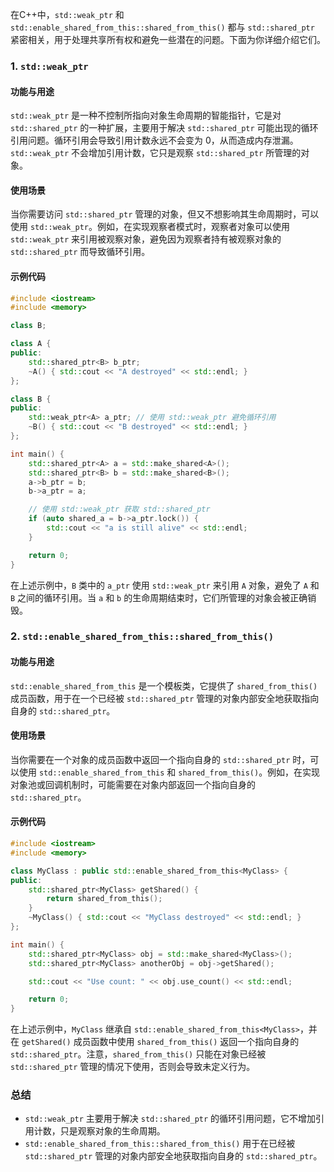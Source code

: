 在C++中，`std::weak_ptr` 和 `std::enable_shared_from_this::shared_from_this()` 都与 `std::shared_ptr` 紧密相关，用于处理共享所有权和避免一些潜在的问题。下面为你详细介绍它们。

### 1. `std::weak_ptr`
#### 功能与用途
`std::weak_ptr` 是一种不控制所指向对象生命周期的智能指针，它是对 `std::shared_ptr` 的一种扩展，主要用于解决 `std::shared_ptr` 可能出现的循环引用问题。循环引用会导致引用计数永远不会变为 0，从而造成内存泄漏。`std::weak_ptr` 不会增加引用计数，它只是观察 `std::shared_ptr` 所管理的对象。

#### 使用场景
当你需要访问 `std::shared_ptr` 管理的对象，但又不想影响其生命周期时，可以使用 `std::weak_ptr`。例如，在实现观察者模式时，观察者对象可以使用 `std::weak_ptr` 来引用被观察对象，避免因为观察者持有被观察对象的 `std::shared_ptr` 而导致循环引用。

#### 示例代码
```cpp
#include <iostream>
#include <memory>

class B;

class A {
public:
    std::shared_ptr<B> b_ptr;
    ~A() { std::cout << "A destroyed" << std::endl; }
};

class B {
public:
    std::weak_ptr<A> a_ptr; // 使用 std::weak_ptr 避免循环引用
    ~B() { std::cout << "B destroyed" << std::endl; }
};

int main() {
    std::shared_ptr<A> a = std::make_shared<A>();
    std::shared_ptr<B> b = std::make_shared<B>();
    a->b_ptr = b;
    b->a_ptr = a;

    // 使用 std::weak_ptr 获取 std::shared_ptr
    if (auto shared_a = b->a_ptr.lock()) {
        std::cout << "a is still alive" << std::endl;
    }

    return 0;
}
```
在上述示例中，`B` 类中的 `a_ptr` 使用 `std::weak_ptr` 来引用 `A` 对象，避免了 `A` 和 `B` 之间的循环引用。当 `a` 和 `b` 的生命周期结束时，它们所管理的对象会被正确销毁。

### 2. `std::enable_shared_from_this::shared_from_this()`
#### 功能与用途
`std::enable_shared_from_this` 是一个模板类，它提供了 `shared_from_this()` 成员函数，用于在一个已经被 `std::shared_ptr` 管理的对象内部安全地获取指向自身的 `std::shared_ptr`。

#### 使用场景
当你需要在一个对象的成员函数中返回一个指向自身的 `std::shared_ptr` 时，可以使用 `std::enable_shared_from_this` 和 `shared_from_this()`。例如，在实现对象池或回调机制时，可能需要在对象内部返回一个指向自身的 `std::shared_ptr`。

#### 示例代码
```cpp
#include <iostream>
#include <memory>

class MyClass : public std::enable_shared_from_this<MyClass> {
public:
    std::shared_ptr<MyClass> getShared() {
        return shared_from_this();
    }
    ~MyClass() { std::cout << "MyClass destroyed" << std::endl; }
};

int main() {
    std::shared_ptr<MyClass> obj = std::make_shared<MyClass>();
    std::shared_ptr<MyClass> anotherObj = obj->getShared();

    std::cout << "Use count: " << obj.use_count() << std::endl;

    return 0;
}
```
在上述示例中，`MyClass` 继承自 `std::enable_shared_from_this<MyClass>`，并在 `getShared()` 成员函数中使用 `shared_from_this()` 返回一个指向自身的 `std::shared_ptr`。注意，`shared_from_this()` 只能在对象已经被 `std::shared_ptr` 管理的情况下使用，否则会导致未定义行为。

### 总结
- `std::weak_ptr` 主要用于解决 `std::shared_ptr` 的循环引用问题，它不增加引用计数，只是观察对象的生命周期。
- `std::enable_shared_from_this::shared_from_this()` 用于在已经被 `std::shared_ptr` 管理的对象内部安全地获取指向自身的 `std::shared_ptr`。
